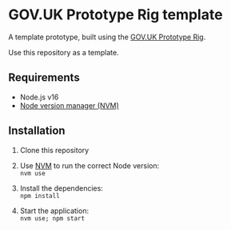 # GOV.UK Prototype Rig template

A template prototype, built using the [GOV.UK Prototype Rig](https://govuk-prototype-rig.herokuapp.com).

Use this repository as a template.

## Requirements

* Node.js v16
* [Node version manager (NVM)](https://github.com/nvm-sh/nvm)

## Installation

1. Clone this repository

2. Use [NVM](https://github.com/nvm-sh/nvm) to run the correct Node version:\
`nvm use`

3. Install the dependencies:\
`npm install`

4. Start the application:\
`nvm use; npm start`
